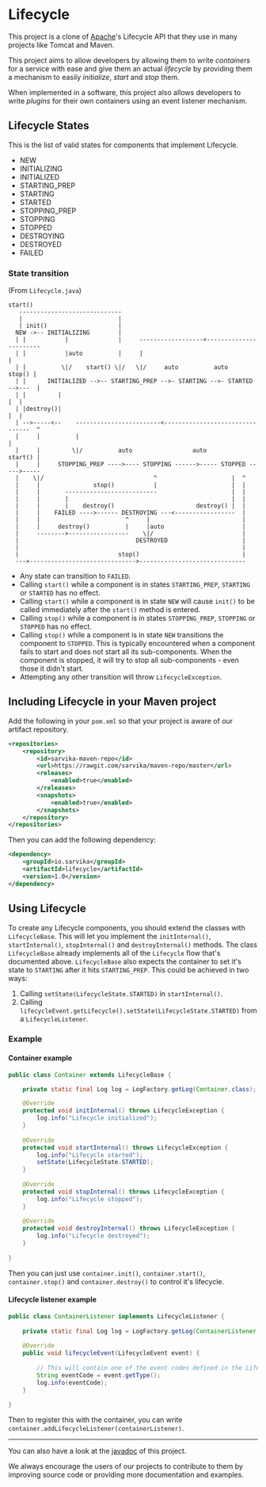 # Lifecycle

This project is a clone of [Apache](http://apache.org)'s Lifecycle API that they use in many projects like Tomcat and Maven.

This project aims to allow developers by allowing them to write *containers* for a service with ease and give them an 
actual *lifecycle* by providing them a mechanism to easily *initialize*, *start* and *stop* them.

When implemented in a software, this project also allows developers to write *plugins* for their own containers using an
event listener mechanism.

## Lifecycle States

This is the list of valid states for components that implement Lifecycle.

- NEW
- INITIALIZING
- INITIALIZED
- STARTING_PREP
- STARTING
- STARTED
- STOPPING_PREP
- STOPPING
- STOPPED
- DESTROYING
- DESTROYED
- FAILED

### State transition

(From `Lifecycle.java`)

```
start()
   -----------------------------
   |                           |
   | init()                    |
  NEW ->-- INITIALIZING        |
  | |           |              |     ------------------<-----------------------
  | |           |auto          |     |                                        |
  | |          \|/    start() \|/   \|/     auto          auto         stop() |
  | |      INITIALIZED -->-- STARTING_PREP -->- STARTING -->- STARTED -->---  |
  | |         |                                                            |  |
  | |destroy()|                                                            |  |
  | -->-----<--    ------------------------<--------------------------------  ^
  |     |          |                                                          |
  |     |         \|/          auto                 auto              start() |
  |     |     STOPPING_PREP ---->---- STOPPING ------>----- STOPPED ----->-----
  |    \|/                               ^                     |  ^
  |     |               stop()           |                     |  |
  |     |       --------------------------                     |  |
  |     |       |                                              |  |
  |     |       |    destroy()                       destroy() |  |
  |     |    FAILED ---->------ DESTROYING ---<-----------------  |
  |     |                        ^     |                          |
  |     |     destroy()          |     |auto                      |
  |     -------->-----------------    \|/                         |
  |                                 DESTROYED                     |
  |                                                               |
  |                            stop()                             |
  --->------------------------------>------------------------------
```

 * Any state can transition to `FAILED`. 
 * Calling `start()` while a component is in states `STARTING_PREP`, `STARTING` or `STARTED` has no effect. 
 * Calling `start()` while a component is in state `NEW` will cause `init()` to be called immediately after the `start()` method is entered. 
 * Calling `stop()` while a component is in states `STOPPING_PREP`, `STOPPING` or `STOPPED` has no effect. 
 * Calling `stop()` while a component is in state `NEW` transitions the component to `STOPPED`. This is typically encountered when a component fails to start and does not start all its sub-components. When the component is stopped, it will try to stop all sub-components - even those it didn't start.
 * Attempting any other transition will throw `LifecycleException`.

## Including Lifecycle in your Maven project

Add the following in your `pom.xml` so that your project is aware of our artifact repository.

```xml
<repositories>
    <repository>
        <id>sarvika-maven-repo</id>
        <url>https://rawgit.com/sarvika/maven-repo/master</url>
        <releases>
            <enabled>true</enabled>
        </releases>
        <snapshots>
            <enabled>true</enabled>
        </snapshots>
    </repository>
</repositories>
```

Then you can add the following dependency:

```xml
<dependency>
    <groupId>io.sarvika</groupId>
    <artifactId>lifecycle</artifactId>
    <version>1.0</version>
</dependency>
```

## Using Lifecycle

To create any Lifecycle components, you should extend the classes with `LifecycleBase`. This will let you implement the
`initInternal()`, `startInternal()`, `stopInternal()` and `destroyInternal()` methods. The class `LifecycleBase` already
implements all of the `Lifecycle` flow that's documented above. `LifecycleBase` also expects the container to set it's
state to `STARTING` after it hits `STARTING_PREP`. This could be achieved in two ways:

1. Calling `setState(LifecycleState.STARTED)` in `startInternal()`.
2. Calling `lifecycleEvent.getLifecycle().setState(LifecycleState.STARTED)` from a `LifecycleListener`.

### Example

#### Container example

```java
public class Container extends LifecycleBase {

    private static final Log log = LogFactory.getLog(Container.class);

    @Override
    protected void initInternal() throws LifecycleException {
        log.info("Lifecycle initialized");
    }
    
    @Override
    protected void startInternal() throws LifecycleException {
    	log.info("Lifecycle started");
        setState(LifecycleState.STARTED);
    }
	
    @Override
    protected void stopInternal() throws LifecycleException {
        log.info("Lifecycle stopped");
    }
    
    @Override
    protected void destroyInternal() throws LifecycleException {
    	log.info("Lifecycle destroyed");
    }
	
}
```

Then you can just use `container.init()`, `container.start()`, `container.stop()` and `container.destroy()` to control
it's lifecycle.

#### Lifecycle listener example

```java
public class ContainerListener implements LifecycleListener {
	
    private static final Log log = LogFactory.getLog(ContainerListener.class);
	
    @Override
    public void lifecycleEvent(LifecycleEvent event) {
    	
    	// This will contain one of the event codes defined in the Lifecycle interface
    	String eventCode = event.getType();
    	log.info(eventCode);
    }
	
}
```

Then to register this with the container, you can write `container.addLifecycleListener(containerListener)`.

---

You can also have a look at the [javadoc](docs/index.html) of this project.

We always encourage the users of our projects to contribute to them by improving source code or providing more
documentation and examples.